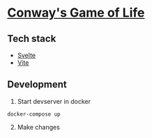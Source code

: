 # [Conway's Game of Life](https://en.wikipedia.org/wiki/Conway's_Game_of_Life)

## Tech stack
- [Svelte](https://svelte.dev/docs)
- [Vite](https://vitejs.dev/guide/why.html)

## Development

1. Start devserver in docker

```
docker-compose up
```

2. Make changes